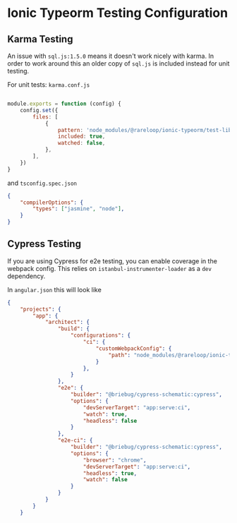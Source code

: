 # Ionic Typeorm Testing Configuration

## Karma Testing

An issue with `sql.js:1.5.0` means it doesn't work nicely with karma. In order to work around this an older copy of `sql.js` is included instead for unit testing.

For unit tests: `karma.conf.js`

``` javascript

module.exports = function (config) {
    config.set({
        files: [
            {
                pattern: 'node_modules/@rareloop/ionic-typeorm/test-lib/sql.js.0.5.0/sql.js',
                included: true,
                watched: false,
            },
        ],
    })
}
```

and `tsconfig.spec.json`

``` json
{
    "compilerOptions": {
        "types": ["jasmine", "node"],
    }
}
```

## Cypress Testing

If you are using Cypress for e2e testing, you can enable coverage in the webpack config.
This relies on `istanbul-instrumenter-loader` as a `dev` dependency.

In `angular.json` this will look like

``` json
{
    "projects": {
        "app": {
            "architect": {
                "build": {
                    "configurations": {
                        "ci": {
                            "customWebpackConfig": {
                                "path": "node_modules/@rareloop/ionic-typeorm/config/webpack.coverage.asm.js"
                            }
                        },
                    }
                },
                "e2e": {
                    "builder": "@briebug/cypress-schematic:cypress",
                    "options": {
                        "devServerTarget": "app:serve:ci",
                        "watch": true,
                        "headless": false
                    }
                },
                "e2e-ci": {
                    "builder": "@briebug/cypress-schematic:cypress",
                    "options": {
                        "browser": "chrome",
                        "devServerTarget": "app:serve:ci",
                        "headless": true,
                        "watch": false
                    }
                }
            }
        }
    }
```
